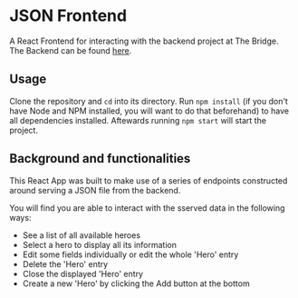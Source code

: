 # JSON Frontend

A React Frontend for interacting with the backend project at The Bridge.
The Backend can be found [here](https://github.com/eduardpeters/json-backend).

## Usage

Clone the repository and `cd` into its directory. Run `npm install` (if you don't have Node and NPM installed, you will want to do that beforehand) to have all dependencies installed. Aftewards running `npm start` will start the project.

## Background and functionalities

This React App was built to make use of a series of endpoints constructed around serving a JSON file from the backend.

You will find you are able to interact with the sserved data in the following ways:
- See a list of all available heroes
- Select a hero to display all its information
- Edit some fields individually or edit the whole 'Hero' entry
- Delete the 'Hero' entry
- Close the displayed 'Hero' entry
- Create a new 'Hero' by clicking the Add button at the bottom
